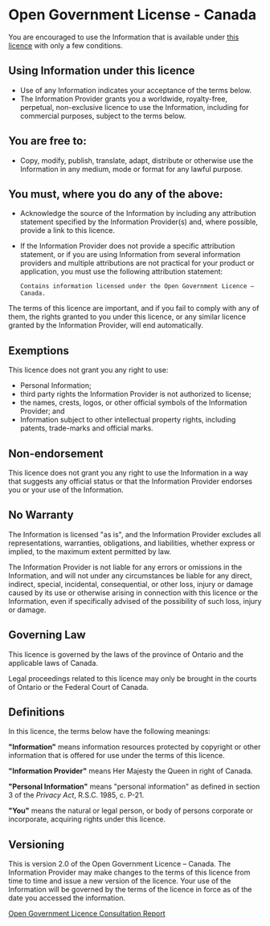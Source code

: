 # Open Government License - Canada

You are encouraged to use the Information that is available under [this
licence][license] with only a few conditions.

## Using Information under this licence

  * Use of any Information indicates your acceptance of the terms below.
  * The Information Provider grants you a worldwide, royalty-free,
    perpetual, non-exclusive licence to use the Information, including
    for commercial purposes, subject to the terms below.

## You are free to:

  * Copy, modify, publish, translate, adapt, distribute or otherwise use
    the Information in any medium, mode or format for any lawful
    purpose.

## You must, where you do any of the above:

  * Acknowledge the source of the Information by including any
    attribution statement specified by the Information Provider(s) and,
    where possible, provide a link to this licence.
  * If the Information Provider does not provide a specific attribution
    statement, or if you are using Information from several information
    providers and multiple attributions are not practical for your product
    or application, you must use the following attribution statement:

        Contains information licensed under the Open Government Licence – Canada.

The terms of this licence are important, and if you fail to comply with
any of them, the rights granted to you under this licence, or any
similar licence granted by the Information Provider, will end
automatically.

## Exemptions

This licence does not grant you any right to use:

  * Personal Information;
  * third party rights the Information Provider is not authorized to
    license;
  * the names, crests, logos, or other official symbols of the
    Information Provider; and
  * Information subject to other intellectual property rights, including
    patents, trade-marks and official marks.

## Non-endorsement

This licence does not grant you any right to use the Information in a
way that suggests any official status or that the Information Provider
endorses you or your use of the Information.

## No Warranty

The Information is licensed "as is", and the Information Provider
excludes all representations, warranties, obligations, and liabilities,
whether express or implied, to the maximum extent permitted by law.

The Information Provider is not liable for any errors or omissions in
the Information, and will not under any circumstances be liable for any
direct, indirect, special, incidental, consequential, or other loss,
injury or damage caused by its use or otherwise arising in connection
with this licence or the Information, even if specifically advised of
the possibility of such loss, injury or damage.

## Governing Law

This licence is governed by the laws of the province of Ontario and the
applicable laws of Canada.

Legal proceedings related to this licence may only be brought in the
courts of Ontario or the Federal Court of Canada.

## Definitions

In this licence, the terms below have the following meanings:

**"Information"** means information resources protected by copyright or
other information that is offered for use under the terms of this
licence.

**"Information Provider"** means Her Majesty the Queen in right of
Canada.

**"Personal Information"** means "personal information" as defined in
section 3 of the _Privacy Act_, R.S.C. 1985, c. P-21.

**"You"** means the natural or legal person, or body of persons
corporate or incorporate, acquiring rights under this licence.

## Versioning

This is version 2.0 of the Open Government Licence – Canada. The
Information Provider may make changes to the terms of this licence from
time to time and issue a new version of the licence. Your use of the
Information will be governed by the terms of the licence in force as of
the date you accessed the information.

[Open Government Licence Consultation Report][report]

<!-- Links -->
   [license]: http://open.canada.ca/en/open-government-licence-canada
   [report]:  http://open.canada.ca/en/open-government-licence-consultation-report
